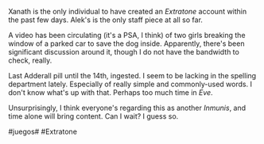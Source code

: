 Xanath is the only individual to have created an *Extratone* account within the past few days. Alek's is the only staff piece at all so far.

A video has been circulating (it's a PSA, I think) of two girls breaking the window of a parked car to save the dog inside. Apparently, there's been significant discussion around it, though I do not have the bandwidth to check, really.

Last Adderall pill until the 14th, ingested. I seem to be lacking in the spelling department lately. Especially of really simple and commonly-used words. I don't know what's up with that. Perhaps too much time in *Eve*.

Unsurprisingly, I think everyone's regarding this as another *Inmunis*, and time alone will bring content. Can I wait? I guess so.

#juegos# #Extratone
